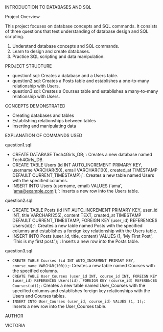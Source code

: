 INTRODUCTION TO DATABASES AND SQL

Project Overview

This project focuses on database concepts and SQL commands. It consists of three questions that test understanding of database design and SQL scripting.
1. Understand database concepts and SQL commands.
2. Learn to design and create databases.
3. Practice SQL scripting and data manipulation.

PROJECT STRUCTURE 
- question1.sql: Creates a database and a Users table.
- question2.sql: Creates a Posts table and establishes a one-to-many relationship with Users.
- question3.sql: Creates a Courses table and establishes a many-to-many relationship with Users.

CONCEPTS DEMONSTRATED 
- Creating databases and tables
- Establishing relationships between tables
- Inserting and manipulating data

EXPLANATION OF COMMANDS USED 

question1.sql
- CREATE DATABASE Tech4Girls_DB;`: Creates a new database named Tech4Girls_DB.
- CREATE TABLE Users (id INT AUTO_INCREMENT PRIMARY KEY, username VARCHAR(50), email VARCHAR(100), created_at TIMESTAMP DEFAULT CURRENT_TIMESTAMP);`: Creates a new table named Users with the specified columns.
- INSERT INTO Users (username, email) VALUES ('ama', 'ama@example.com');`: Inserts a new row into the Users table.

question2.sql
- CREATE TABLE Posts (id INT AUTO_INCREMENT PRIMARY KEY, user_id INT, title VARCHAR(255), content TEXT, created_at TIMESTAMP DEFAULT CURRENT_TIMESTAMP, FOREIGN KEY (user_id) REFERENCES Users(id));`: Creates a new table named Posts with the specified columns and establishes a foreign key relationship with the Users table.
- INSERT INTO Posts (user_id, title, content) VALUES (1, 'My First Post', 'This is my first post.');`: Inserts a new row into the Posts table.

question3.sql
- `CREATE TABLE Courses (id INT AUTO_INCREMENT PRIMARY KEY, course_name VARCHAR(100));`: Creates a new table named Courses with the specified columns.
- `CREATE TABLE User_Courses (user_id INT, course_id INT, FOREIGN KEY (user_id) REFERENCES Users(id), FOREIGN KEY (course_id) REFERENCES Courses(id));`: Creates a new table named User_Courses with the specified columns and establishes foreign key relationships with the Users and Courses tables.
- `INSERT INTO User_Courses (user_id, course_id) VALUES (1, 1);`: Inserts a new row into the User_Courses table.

AUTHOR

VICTORIA 
